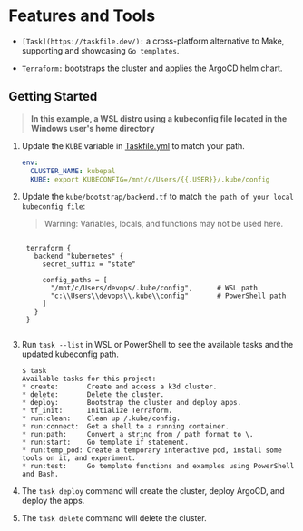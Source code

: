 # Features and Tools

- `[Task](https://taskfile.dev/):` a cross-platform alternative to Make, supporting and showcasing `Go templates`.

- `Terraform:` bootstraps the cluster and applies the ArgoCD helm chart.

## Getting Started

> **In this example, a WSL distro using a kubeconfig file located in the Windows user's home directory**

1. Update the `KUBE` variable in [Taskfile.yml](../Taskfile.yaml) to match your path.

   ```yaml
   env:
     CLUSTER_NAME: kubepal
     KUBE: export KUBECONFIG=/mnt/c/Users/{{.USER}}/.kube/config
   ```

2. Update the `kube/bootstrap/backend.tf` to match `the path of your local kubeconfig file`:

   > Warning: Variables, locals, and functions may not be used here.

   ```hcl

    terraform {
      backend "kubernetes" {
        secret_suffix = "state"

        config_paths = [
          "/mnt/c/Users/devops/.kube/config",      # WSL path
          "c:\\Users\\devops\\.kube\\config"       # PowerShell path
        ]
      }
    }


   ```

3. Run `task --list` in WSL or PowerShell to see the available tasks and the updated kubeconfig path.

   ```shell
   $ task
   Available tasks for this project:
   * create:       Create and access a k3d cluster.
   * delete:       Delete the cluster.
   * deploy:       Bootstrap the cluster and deploy apps.
   * tf_init:      Initialize Terraform.
   * run:clean:    Clean up /.kube/config.
   * run:connect:  Get a shell to a running container.
   * run:path:     Convert a string from / path format to \.
   * run:start:    Go template if statement.
   * run:temp_pod: Create a temporary interactive pod, install some tools on it, and experiment.
   * run:test:     Go template functions and examples using PowerShell and Bash.
   ```

4. The `task deploy` command will create the cluster, deploy ArgoCD, and deploy the apps.
5. The `task delete` command will delete the cluster.
